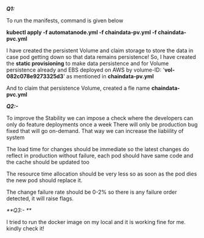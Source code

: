 _**Q1:**_


To run the manifests, command is given below

**kubectl apply -f automatanode.yml -f chaindata-pv.yml -f chaindata-pvc.yml**


I have created the persistent Volume and claim storage to store the data in case pod getting down so that data remains persistence! So, I have created the **static provisioning** to make data persistence and for Volume persistence already and EBS deployed on AWS by volume-ID: '**vol-082c078e9273325d3**' as mentioned in **chaindata-pv.yml**

And to claim that persistence Volume, created a fle name **chaindata-pvc.yml**




_**Q2:-**_



To improve the Stability we can impose a check where the developers can only do feature deployments once a week
There will only be production bug fixed that will go on-demand. That way we can increase the liabiility of system

The load time for changes should be immediate so the latest changes do reflect in production without failure, each pod should have same code and the cache should be updated too

The resource time allocation should be very less so as soon as the pod dies the new pod should replace it.

The change failure rate should be 0-2% so there is any failure order detected, it will raise flags.





_**Q3:-  **_

I tried to run the docker image on my local and it is working fine for me. kindly check it!
